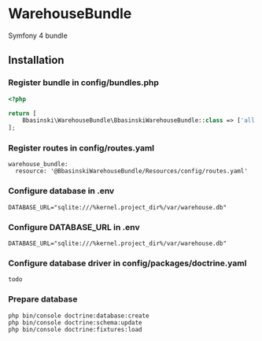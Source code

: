 WarehouseBundle
===============
Symfony 4 bundle

Installation
------------
### Register bundle in config/bundles.php
```php
<?php

return [
    Bbasinski\WarehouseBundle\BbasinskiWarehouseBundle::class => ['all' => true]
];
```

### Register routes in config/routes.yaml
```
warehouse_bundle:
  resource: '@BbasinskiWarehouseBundle/Resources/config/routes.yaml'
```

### Configure database in .env
```
DATABASE_URL="sqlite:///%kernel.project_dir%/var/warehouse.db"
```

### Configure DATABASE_URL in .env
```
DATABASE_URL="sqlite:///%kernel.project_dir%/var/warehouse.db"
```
### Configure database driver in config/packages/doctrine.yaml
```
todo
```

### Prepare database
```
php bin/console doctrine:database:create
php bin/console doctrine:schema:update
php bin/console doctrine:fixtures:load
```
